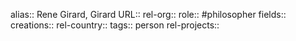 alias:: Rene Girard, Girard
URL::
rel-org::
role:: #philosopher
fields::
creations::
rel-country::
tags:: person
rel-projects::
